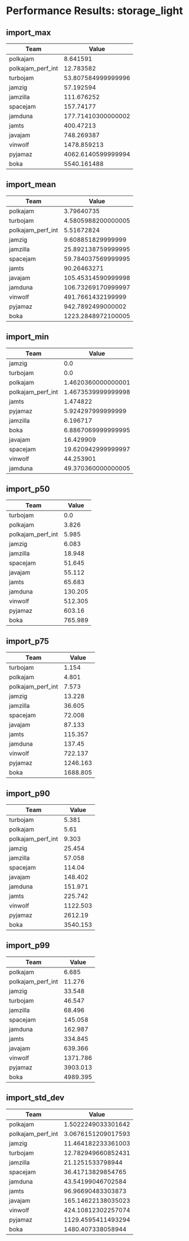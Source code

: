 # Performance Results: storage_light

## import_max

| Team | Value |
|------|-------|
| polkajam | 8.641591 |
| polkajam_perf_int | 12.783582 |
| turbojam | 53.807584999999996 |
| jamzig | 57.192594 |
| jamzilla | 111.676252 |
| spacejam | 157.74177 |
| jamduna | 177.71410300000002 |
| jamts | 400.47213 |
| javajam | 748.269387 |
| vinwolf | 1478.859213 |
| pyjamaz | 4062.6140599999994 |
| boka | 5540.161488 |

## import_mean

| Team | Value |
|------|-------|
| polkajam | 3.79640735 |
| turbojam | 4.5805988200000005 |
| polkajam_perf_int | 5.51672824 |
| jamzig | 9.608851829999999 |
| jamzilla | 25.892138759999995 |
| spacejam | 59.784037569999995 |
| jamts | 90.26463271 |
| javajam | 105.45314590999998 |
| jamduna | 106.73269170999997 |
| vinwolf | 491.7661432199999 |
| pyjamaz | 942.7892499000002 |
| boka | 1223.2848972100005 |

## import_min

| Team | Value |
|------|-------|
| jamzig | 0.0 |
| turbojam | 0.0 |
| polkajam | 1.4620360000000001 |
| polkajam_perf_int | 1.4673539999999998 |
| jamts | 1.474822 |
| pyjamaz | 5.924297999999999 |
| jamzilla | 6.196717 |
| boka | 6.8867069999999995 |
| javajam | 16.429909 |
| spacejam | 19.620942999999997 |
| vinwolf | 44.253901 |
| jamduna | 49.370360000000005 |

## import_p50

| Team | Value |
|------|-------|
| turbojam | 0.0 |
| polkajam | 3.826 |
| polkajam_perf_int | 5.985 |
| jamzig | 6.083 |
| jamzilla | 18.948 |
| spacejam | 51.645 |
| javajam | 55.112 |
| jamts | 65.683 |
| jamduna | 130.205 |
| vinwolf | 512.305 |
| pyjamaz | 603.16 |
| boka | 765.989 |

## import_p75

| Team | Value |
|------|-------|
| turbojam | 1.154 |
| polkajam | 4.801 |
| polkajam_perf_int | 7.573 |
| jamzig | 13.228 |
| jamzilla | 36.605 |
| spacejam | 72.008 |
| javajam | 87.133 |
| jamts | 115.357 |
| jamduna | 137.45 |
| vinwolf | 722.137 |
| pyjamaz | 1246.163 |
| boka | 1688.805 |

## import_p90

| Team | Value |
|------|-------|
| turbojam | 5.381 |
| polkajam | 5.61 |
| polkajam_perf_int | 9.303 |
| jamzig | 25.454 |
| jamzilla | 57.058 |
| spacejam | 114.04 |
| javajam | 148.402 |
| jamduna | 151.971 |
| jamts | 225.742 |
| vinwolf | 1122.503 |
| pyjamaz | 2612.19 |
| boka | 3540.153 |

## import_p99

| Team | Value |
|------|-------|
| polkajam | 6.685 |
| polkajam_perf_int | 11.276 |
| jamzig | 33.548 |
| turbojam | 46.547 |
| jamzilla | 68.496 |
| spacejam | 145.058 |
| jamduna | 162.987 |
| jamts | 334.845 |
| javajam | 639.366 |
| vinwolf | 1371.786 |
| pyjamaz | 3903.013 |
| boka | 4989.395 |

## import_std_dev

| Team | Value |
|------|-------|
| polkajam | 1.5022249033301642 |
| polkajam_perf_int | 3.0676151209017593 |
| jamzig | 11.464182233361003 |
| turbojam | 12.782949660852431 |
| jamzilla | 21.1251533798944 |
| spacejam | 36.41713829854765 |
| jamduna | 43.54199046702584 |
| jamts | 96.96690483303873 |
| javajam | 165.14622138035023 |
| vinwolf | 424.10812302257074 |
| pyjamaz | 1129.4595411493294 |
| boka | 1480.407338058944 |

